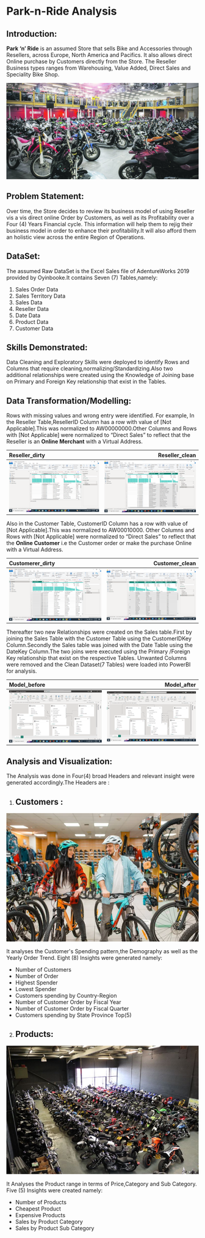 # Park-n-Ride Analysis

## Introduction:
**Park ‘n’ Ride** is an assumed  Store that sells Bike and Accessories through Resellers, across Europe, North America and Pacifics. It also allows direct Online purchase by Customers directly from the Store. The Reseller Business types ranges from  Warehousing, Value Added, Direct Sales and Speciality Bike Shop.

![](Introduction_image.jpg)

## Problem Statement:
Over time, the Store decides to review its business model of using Reseller vis a vis direct online Order by Customers, as well as its Profitability over a Four (4) Years  Financial cycle. This information will help them to rejig their business model in order to enhance their profitability.It will also afford them an holistic view across the entire Region of Operations.

## DataSet:
The assumed Raw DataSet is the Excel Sales file of  AdentureWorks 2019 provided by Oyinbooke.It contains Seven (7) Tables,namely:
1. Sales Order Data
2. Sales Territory Data
3. Sales Data
4. Reseller Data
5. Date Data
6. Product Data
7. Customer Data

## Skills Demonstrated:
Data Cleaning and Exploratory Skills were deployed to identify Rows and Columns that require cleaning,normalizing/Standardizing.Also two additional relationships were created using the Knowledge of Joining base on Primary and Foreign Key relationship that exist in the Tables.

## Data Transformation/Modelling:
Rows with missing values and wrong entry were identified. For example, In the Reseller Table,ResellerID Column has a row with value of [Not Applicable].This was normalized to AW00000000.Other Columns and Rows with [Not Applicable] were normalized to “Direct Sales” to reflect that the Reseller is an **Online Merchant** with a Virtual Address.

Reseller_dirty          |     Reseller_clean
:-----------------------|-----------------------:
![](Reseller_dirty.png) | ![](Reseller_clean.png)

Also in the Customer Table, CustomerID Column has a row with value of [Not Applicable].This was normalized to AW00010000. Other Columns and Rows with [Not Applicable] were normalized to “Direct Sales” to reflect that the **Online Customer** i.e the Customer order or make the purchase Online with a Virtual Address.

Customerer_dirty          |     Customer_clean
:-----------------------|-----------------------:
![](Customer_dirty.png) | ![](Customer_clean.png)

Thereafter two  new Relationships were created on the Sales table.First by joining the Sales Table with the Customer Table using the CustomerIDKey Column.Secondly the Sales table was joined with the Date Table using the DateKey Column.The two joins were executed using the  Primary /Foreign Key relationship that exist on the respective Tables. Unwanted Columns were removed and the Clean Dataset(7 Tables) were loaded into PowerBI for analysis.

Model_before            |     Model_after
:-----------------------|-----------------------:
![](Model_before.png)   | ![](Model_after.png)

## Analysis and Visualization:

The Analysis was done in Four(4)  broad Headers and relevant insight were generated accordingly.The Headers are :

1. ## Customers :

![](Customers_image.jpg)

It analyses the Customer's Spending pattern,the Demography as well as the Yearly Order Trend. Eight (8) Insights were generated namely:
-  Number of Customers
-  Number of Order
-  Highest Spender
-  Lowest Spender
-  Customers spending by Country-Region
-  Number of Customer Order by Fiscal Year
-  Number of Customer Order by Fiscal Quarter
-  Customers spending by State Province Top(5)

2. ## Products:

![](Products_image.jpg)

It Analyses the Product range in terms of Price,Category and Sub Category. Five (5) Insights were created namely:
- Number of Products
- Cheapest Product
- Expensive Products
- Sales by Product Category
- Sales by Product Sub Category



